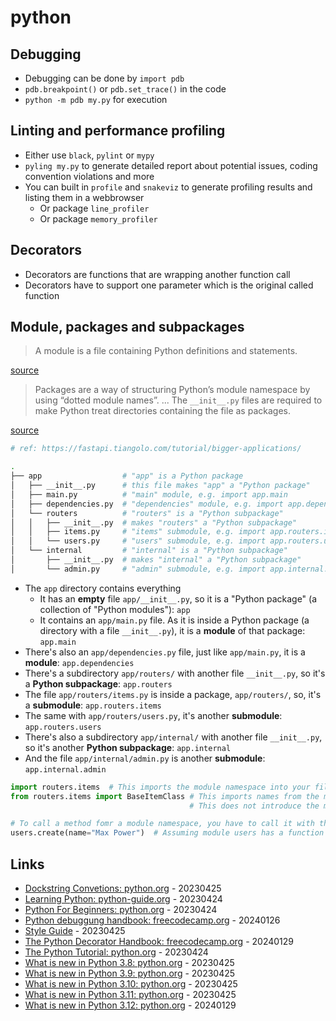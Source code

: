 # python

## Debugging

* Debugging can be done by `import pdb`
* `pdb.breakpoint()` or `pdb.set_trace()` in the code
* `python -m pdb my.py` for execution

## Linting and performance profiling

* Either use `black`, `pylint` or `mypy`
* `pyling my.py` to generate detailed report about potential issues, coding convention violations and more
* You can built in `profile` and `snakeviz` to generate profiling results and listing them in a webbrowser
  * Or package `line_profiler`
  * Or package `memory_profiler`

## Decorators

* Decorators are functions that are wrapping another function call
* Decorators have to support one parameter which is the original called function

## Module, packages and subpackages

> A module is a file containing Python definitions and statements.

[source](https://docs.python.org/3/tutorial/modules.html#tut-modules)

> Packages are a way of structuring Python’s module namespace by using “dotted module names”.
> ...
> The `__init__.py` files are required to make Python treat directories containing the file as packages.

[source](https://docs.python.org/3/tutorial/modules.html#packages)

```bash
# ref: https://fastapi.tiangolo.com/tutorial/bigger-applications/

.
├── app                  # "app" is a Python package
│   ├── __init__.py      # this file makes "app" a "Python package"
│   ├── main.py          # "main" module, e.g. import app.main
│   ├── dependencies.py  # "dependencies" module, e.g. import app.dependencies
│   └── routers          # "routers" is a "Python subpackage"
│   │   ├── __init__.py  # makes "routers" a "Python subpackage"
│   │   ├── items.py     # "items" submodule, e.g. import app.routers.items
│   │   └── users.py     # "users" submodule, e.g. import app.routers.users
│   └── internal         # "internal" is a "Python subpackage"
│       ├── __init__.py  # makes "internal" a "Python subpackage"
│       └── admin.py     # "admin" submodule, e.g. import app.internal.admin
```


* The `app` directory contains everything
  * It has an **empty** file `app/__init__.py`, so it is a "Python package" (a collection of "Python modules"): `app`
  * It contains an `app/main.py` file. As it is inside a Python package (a directory with a file `__init__.py`), it is a **module** of that package: `app.main`
* There's also an `app/dependencies.py` file, just like `app/main.py`, it is a **module**: `app.dependencies`
* There's a subdirectory `app/routers/` with another file `__init__.py`, so it's a **Python subpackage**: `app.routers`
* The file `app/routers/items.py` is inside a package, `app/routers/`, so, it's a **submodule**: `app.routers.items`
* The same with `app/routers/users.py`, it's another **submodule**: `app.routers.users`
* There's also a subdirectory `app/internal/` with another file `__init__.py`, so it's another **Python subpackage**: `app.internal`
* And the file `app/internal/admin.py` is another **submodule**: `app.internal.admin`

```python
import routers.items  # This imports the module namespace into your file
from routers.items import BaseItemClass # This imports names from the module directly into your local namespace
                                        # This does not introduce the module name into your local namespace, routers is not defined

# To call a method fomr a module namespace, you have to call it with the module namespace
users.create(name="Max Power")  # Assuming module users has a function called create
```

## Links

* [Dockstring Convetions: python.org](https://peps.python.org/pep-0257/) - 20230425
* [Learning Python: python-guide.org](https://docs.python-guide.org/intro/learning/) - 20230424
* [Python For Beginners: python.org](https://www.python.org/about/gettingstarted/) - 20230424
* [Python debuggung handbook: freecodecamp.org](https://www.freecodecamp.org/news/python-debugging-handbook/) - 20240126
* [Style Guide](https://peps.python.org/pep-0008/) - 20230425
* [The Python Decorator Handbook: freecodecamp.org](https://www.freecodecamp.org/news/the-python-decorator-handbook/) - 20240129
* [The Python Tutorial: python.org](https://docs.python.org/3/tutorial/index.html) - 20230424
* [What is new in Python 3.8: python.org](https://docs.python.org/3.8/whatsnew/3.8.html) - 20230425
* [What is new in Python 3.9: python.org](https://docs.python.org/3.9/whatsnew/3.9.html) - 20230425
* [What is new in Python 3.10: python.org](https://docs.python.org/3.10/whatsnew/3.10.html) - 20230425
* [What is new in Python 3.11: python.org](https://docs.python.org/3.11/whatsnew/3.11.html) - 20230425
* [What is new in Python 3.12: python.org](https://docs.python.org/3.12/whatsnew/3.12.html) - 20240129

